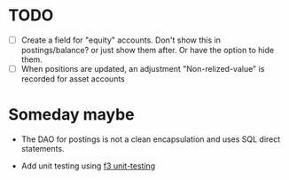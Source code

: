 # TODO

- [ ] Create a field for "equity" accounts.  Don't show this in postings/balance?
      or just show them after.  Or have the option to hide them.
- [ ] When positions are updated, an adjustment "Non-relized-value" is recorded for
      asset accounts

# Someday maybe

- The DAO for postings is not a clean encapsulation and uses SQL direct statements.
- Add unit testing using [f3 unit-testing][f3testing]

   [f3testing]: http://fatfreeframework.com/unit-testing
